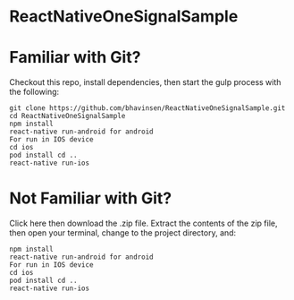 

# ReactNativeOneSignalSample

# Familiar with Git?
Checkout this repo, install dependencies, then start the gulp process with the following:
```
git clone https://github.com/bhavinsen/ReactNativeOneSignalSample.git
cd ReactNativeOneSignalSample
npm install
react-native run-android for android
For run in IOS device
cd ios
pod install cd ..
react-native run-ios 
```
# Not Familiar with Git?
Click here then download the .zip file. Extract the contents of the zip file, then open your terminal, change to the project directory, and:
```
npm install
react-native run-android for android
For run in IOS device
cd ios
pod install cd ..
react-native run-ios 
```
